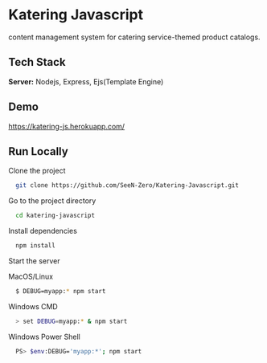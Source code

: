 
# Katering Javascript

content management system for catering service-themed product catalogs.


## Tech Stack

**Server:** Nodejs, Express, Ejs(Template Engine)


## Demo

https://katering-js.herokuapp.com/



## Run Locally

Clone the project

```bash
  git clone https://github.com/SeeN-Zero/Katering-Javascript.git
```

Go to the project directory

```bash
  cd katering-javascript
```

Install dependencies

```bash
  npm install
```

Start the server

MacOS/Linux
```bash
  $ DEBUG=myapp:* npm start
```

Windows CMD
```bash
  > set DEBUG=myapp:* & npm start
```

Windows Power Shell
```bash
  PS> $env:DEBUG='myapp:*'; npm start
```
